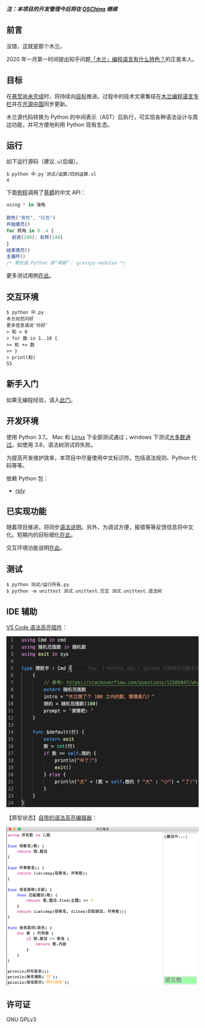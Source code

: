 **_注：本项目的开发管理今后将在 [OSChina](https://www.oschina.net/p/mulan-rework) 继续_**

## 前言
没错，这就是那个木兰。

2020 年一月第一时间提出知乎问题[「木兰」编程语言有什么特色？](https://www.zhihu.com/question/366509495/answer/977696328)的正是本人。

## 目标

在[悬赏尚未完成](https://zhuanlan.zhihu.com/p/224600854)时，将持续向[目标](https://github.com/MulanRevive/bounty/blob/master/%E5%A4%8D%E7%8E%B0%E6%96%87%E6%A1%A3/README.md)推进。过程中的技术文章集结在[木兰编程语言专栏](https://zhuanlan.zhihu.com/ulang)并在[开源中国](https://www.oschina.net/p/mulan-rework)同步更新。

木兰源代码转换为 Python 的中间表示（AST）后执行，可实现各种语法设计与周边功能，并可方便地利用 Python 现有生态。

## 运行

如下运行源码（建议`.ul`后缀）。

```
$ python 中.py 测试/运算/四则运算.ul
4
```

下面[例程](测试/手工测试/草蟒_海龟.ul)调用了[草蟒](https://www.oschina.net/p/grasspy)的中文 API：
```javascript
using * in 海龟

颜色("黄色", "红色")
开始填充()
for 转角 in 0..4 {
  前进(200); 右转(144)
}
结束填充()
主循环()
/* 需安装 Python 库“草蟒”： grasspy-modules */
```

更多测试用例[在此](测试)。

## 交互环境

```
$ python 中.py 
木兰向您问好
更多信息请说'你好'
> 和 = 0
> for 数 in 1..10 {
>> 和 += 数
>> }
> print(和)
55
```

## 新手入门

如果无编程经验，请入[此门](文档/用户手册/编程新手/1猜数字.md)。

## 开发环境

使用 Python 3.7。 Mac 和 [Linux](https://gitee.com/MulanRevive/mulan-rework/issues/I1U9O3) 下全部测试通过；windows 下测试[大多数通过](https://gitee.com/MulanRevive/mulan-rework/issues/I1U2HP)。如使用 3.8，语法树测试将失败。

为提高开发维护效率，本项目中尽量使用中文标识符。包括语法规则、Python 代码等等。

依赖 Python 包：
- [rply](https://pypi.org/project/rply/)

## 已实现功能

随着项目推进，将同步[语法说明](文档/语法说明.md)。另外，为调试方便，报错等等反馈信息将中文化。短期内的目标细化[在此](https://gitee.com/MulanRevive/mulan-rework/issues/I1SEU5)。

交互环境功能说明[在此](文档/功能/交互环境.md)。

## 测试

```
$ python 测试/运行所有.py
$ python -m unittest 测试.unittest.交互 测试.unittest.语法树
```

## IDE 辅助

[VS Code 语法高亮插件](https://marketplace.visualstudio.com/items?itemName=CodeInChinese.ulang)：

![](https://raw.githubusercontent.com/MulanRevive/ide-extension-vscode/master/%E6%88%AA%E5%9B%BE/%E8%B0%83%E7%94%A8python%E5%BA%93.png)

【原型状态】[自带的语法高亮编辑器](https://gitee.com/MulanRevive/mulan-rework/blob/master/%E6%BC%94%E7%A4%BA%E9%AB%98%E4%BA%AE.py)：

![](https://raw.githubusercontent.com/MulanRevive/bounty/master/%E8%BF%9B%E5%B1%95%E5%B0%8F%E7%BB%93/%E6%88%AA%E5%9B%BE/2020-06-25_mulan%E6%90%9C%E5%84%BF%E6%AD%8C.png)

## 许可证

GNU GPLv3
